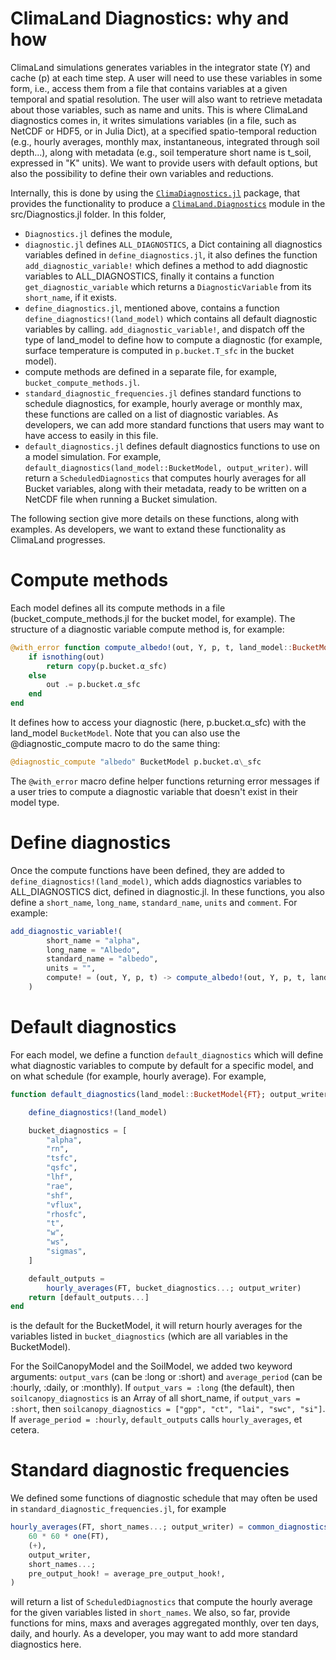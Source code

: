 # ClimaLand Diagnostics: why and how

ClimaLand simulations generates variables in the integrator state (Y) and cache (p) at each time step.
A user will need to use these variables in some form, i.e., access them from a file that contains variables at a given temporal and spatial resolution.
The user will also want to retrieve metadata about those variables, such as name and units.
This is where ClimaLand diagnostics comes in, it writes simulations variables (in a file, such as NetCDF or HDF5, or in Julia Dict), at a specified spatio-temporal reduction
(e.g., hourly averages, monthly max, instantaneous, integrated through soil depth...), along with metadata (e.g., soil temperature short name is t\_soil, expressed in "K" units).
We want to provide users with default options, but also the possibility to define their own variables and reductions.

Internally, this is done by using the [`ClimaDiagnostics.jl`](https://github.com/CliMA/ClimaDiagnostics.jl) package, that provides the functionality to produce a
[`ClimaLand.Diagnostics`](https://github.com/CliMA/ClimaLand.jl/tree/main/src/Diagnostics/Diagnostics.jl) module in the src/Diagnostics.jl folder. In this folder,
 - `Diagnostics.jl` defines the module,
 - `diagnostic.jl` defines `ALL_DIAGNOSTICS`, a Dict containing all diagnostics variables defined in `define_diagnostics.jl`, it also defines the function
 `add_diagnostic_variable!` which defines a method to add diagnostic variables to ALL\_DIAGNOSTICS, finally it contains a function `get_diagnostic_variable` which returns a
 `DiagnosticVariable` from its `short_name`, if it exists.
 - `define_diagnostics.jl`, mentioned above, contains a function `define_diagnostics!(land_model)` which contains all default diagnostic variables by calling.
 `add_diagnostic_variable!`, and dispatch off the type of land\_model to define how to compute a diagnostic (for example, surface temperature is computed in `p.bucket.T_sfc` in the bucket model).
 - compute methods are defined in a separate file, for example, `bucket_compute_methods.jl`.
 - `standard_diagnostic_frequencies.jl` defines standard functions to schedule diagnostics, for example, hourly average or monthly max, these functions are called on a list of diagnostic variables. As developers, we can add more standard functions that users may want to have access to easily in this file.
 - `default_diagnostics.jl` defines default diagnostics functions to use on a model simulation. For example, `default_diagnostics(land_model::BucketModel, output_writer)`.
 will return a `ScheduledDiagnostics` that computes hourly averages for all Bucket variables, along with their metadata, ready to be written on a NetCDF file when running a Bucket simulation.

The following section give more details on these functions, along with examples. As developers, we want to extand these functionality as ClimaLand progresses.

# Compute methods

Each model defines all its compute methods in a file (bucket\_compute\_methods.jl for the bucket model, for example).
The structure of a diagnostic variable compute method is, for example:
```Julia
@with_error function compute_albedo!(out, Y, p, t, land_model::BucketModel)
    if isnothing(out)
        return copy(p.bucket.α_sfc)
    else
        out .= p.bucket.α_sfc
    end
end
```

It defines how to access your diagnostic (here, p.bucket.α\_sfc) with the land\_model `BucketModel`.
Note that you can also use the @diagnostic\_compute macro to do the same thing:

```Julia
@diagnostic_compute "albedo" BucketModel p.bucket.α\_sfc
```

The `@with_error` macro define helper functions returning error messages if a user tries to compute a diagnostic variable that doesn't exist in their model type.

# Define diagnostics

Once the compute functions have been defined, they are added to `define_diagnostics!(land_model)`, which adds diagnostics variables to ALL\_DIAGNOSTICS dict,
defined in diagnostic.jl. In these functions, you also define a `short_name`, `long_name`, `standard_name`, `units` and `comment`. For example:

```Julia
add_diagnostic_variable!(
        short_name = "alpha",
        long_name = "Albedo",
        standard_name = "albedo",
        units = "",
        compute! = (out, Y, p, t) -> compute_albedo!(out, Y, p, t, land_model),
    )
```

# Default diagnostics

For each model, we define a function `default_diagnostics` which will define what diagnostic variables to compute by default for a specific model, and
on what schedule (for example, hourly average). For example,

```Julia
function default_diagnostics(land_model::BucketModel{FT}; output_writer) where {FT}

    define_diagnostics!(land_model)

    bucket_diagnostics = [
        "alpha",
        "rn",
        "tsfc",
        "qsfc",
        "lhf",
        "rae",
        "shf",
        "vflux",
        "rhosfc",
        "t",
        "w",
        "ws",
        "sigmas",
    ]

    default_outputs =
        hourly_averages(FT, bucket_diagnostics...; output_writer)
    return [default_outputs...]
end
```

is the default for the BucketModel, it will return hourly averages for the variables listed in `bucket_diagnostics` (which are all variables in the BucketModel).

For the SoilCanopyModel and the SoilModel, we added two keyword arguments: `output_vars` (can be :long or :short) and `average_period` (can be :hourly, :daily, or :monthly).
If `output_vars = :long` (the default), then `soilcanopy_diagnostics` is an Array of all short\_name, if `output_vars = :short`, then `soilcanopy_diagnostics = ["gpp", "ct", "lai", "swc", "si"]`.
If `average_period = :hourly`, `default_outputs` calls `hourly_averages`, et cetera.

# Standard diagnostic frequencies

We defined some functions of diagnostic schedule that may often be used in `standard_diagnostic_frequencies.jl`, for example

```Julia
hourly_averages(FT, short_names...; output_writer) = common_diagnostics(
    60 * 60 * one(FT),
    (+),
    output_writer,
    short_names...;
    pre_output_hook! = average_pre_output_hook!,
)
```

will return a list of `ScheduledDiagnostics` that compute the hourly average for the given variables listed in `short_names`.
We also, so far, provide functions for mins, maxs and averages aggregated monthly, over ten days, daily, and hourly.
As a developer, you may want to add more standard diagnostics here.
